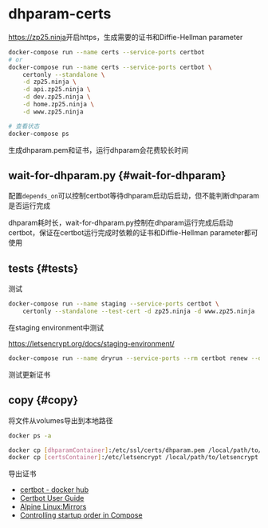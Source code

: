 # dhparam-certs

<https://zp25.ninja>开启https，生成需要的证书和Diffie-Hellman parameter

~~~bash
docker-compose run --name certs --service-ports certbot
# or
docker-compose run --name certs --service-ports certbot \
    certonly --standalone \
    -d zp25.ninja \
    -d api.zp25.ninja \
    -d dev.zp25.ninja \
    -d home.zp25.ninja \
    -d www.zp25.ninja

# 查看状态
docker-compose ps
~~~

生成dhparam.pem和证书，运行dhparam会花费较长时间

## wait-for-dhparam.py {#wait-for-dhparam}

配置`depends_on`可以控制certbot等待dhparam启动后启动，但不能判断dhparam是否运行完成

dhparam耗时长，wait-for-dhparam.py控制在dhparam运行完成后启动certbot，保证在certbot运行完成时依赖的证书和Diffie-Hellman parameter都可使用

## tests {#tests}

测试

~~~bash
docker-compose run --name staging --service-ports certbot \
    certonly --standalone --test-cert -d zp25.ninja -d www.zp25.ninja
~~~

在staging environment中测试

<https://letsencrypt.org/docs/staging-environment/>

~~~bash
docker-compose run --name dryrun --service-ports --rm certbot renew --dry-run
~~~

测试更新证书

## copy {#copy}

将文件从volumes导出到本地路径

~~~bash
docker ps -a

docker cp [dhparamContainer]:/etc/ssl/certs/dhparam.pem /local/path/to/dhparam.pem
docker cp [certsContainer]:/etc/letsencrypt /local/path/to/letsencrypt
~~~

导出证书

+ [certbot - docker hub](https://hub.docker.com/u/certbot "certbot")
+ [Certbot User Guide](https://certbot.eff.org/docs/using.html "Certbot User Guide")
+ [Alpine Linux:Mirrors](https://wiki.alpinelinux.org/wiki/Alpine_Linux:Mirrors "Alpine Linux:Mirrors")
+ [Controlling startup order in Compose](https://docs.docker.com/compose/startup-order/ "Controlling startup order in Compose")
